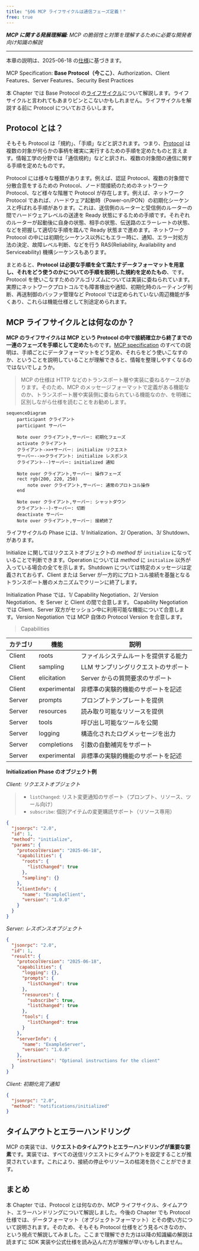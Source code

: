 ```yaml
---
title: "§06 MCP ライフサイクルは通信フェーズ定義！"
free: true
---
```


___MCP に関する発展理解編:___  _MCP の脆弱性と対策を理解するために必要な開発者向け知識の解説_

---

本章の説明は、2025-06-18 の[仕様](https://modelcontextprotocol.io/specification/2025-06-18)に基づきます。

MCP Specification: **Base Protocol（今ここ）**、Authorization、Client Features、Server Features、Security Best Practices

本 Chapter では Base Protocol の[ライフサイクル](https://modelcontextprotocol.io/specification/2025-06-18/basic/lifecycle)について解説します。ライフサイクルと言われてもあまりピンとこないかもしれません。ライフサイクルを解説する前に Protocol についておさらいします。

## Protocol とは？

そもそも Protocol は「規約」、「手順」などと訳されます。つまり、[Protocol](https://ja.wikipedia.org/wiki/%E3%83%97%E3%83%AD%E3%83%88%E3%82%B3%E3%83%AB) は複数の対象が何らかの事柄を確実に実行するための手順を定めたものと言えます。情報工学の分野では「通信規約」などと訳され、複数の対象間の通信に関する手順を定めたものです。

Protocol には様々な種類があります。例えば、認証 Protocol、複数の対象間で分散合意をするための Protocol、ノード間接続のためのネットワーク Protocol、など様々な階層で Protocol が存在します。例えば、ネットワーク Protocol であれば、ハードウェア起動時（Power-on/PON）の初期化シーケンスと呼ばれる手順があります。これは、送信側のルーターと受信側のルーターの間でハードウェアレベルの送達を Ready 状態にするための手順です。それぞれのルーターが起動後に自身の状態、相手の状態、伝送路のエラーレートの状態、などを把握して適切な手順を踏んで Ready 状態まで進めます。ネットワーク Protocol の中には初期化シーケンス以外にもエラー時に、通知、エラー対処方法の決定、故障レベル判断、などを行う RAS(Reliability, Availability and Serviceability) 機構シーケンスもあります。

まとめると、**Protocol は必要な手順を全て満たすデータフォーマットを用意し、それをどう使うのかについての手順を説明した規約を定めたもの**、です。Protocol を使いこなすためのアルゴリズムについては実装に委ねられています。実際にネットワークプロトコルでも障害検出や通知、初期化時のルーティング判断、再送制御のバッファ管理など Protocol では定められていない周辺機能が多くあり、これらは機能仕様として別途定められます。

## MCP ライフサイクルとは何なのか？

**MCP のライフサイクルは MCP という Protocol の中で接続確立から終了までの一連のフェーズを手順として定めた**ものです。[MCP specification](https://modelcontextprotocol.io/specification/2025-03-26) のすべての説明は、手順ごとにデータフォーマットをどう定め、それらをどう使いこなすのか、ということを説明していることが理解できると、情報を整理しやすくなるのではないでしょうか。

> MCP の仕様は HTTP などのトランスポート層や実装に委ねるケースがあります。そのため、MCP のメッセージフォーマットで定義がある機能なのか、トランスポート層や実装側に委ねられている機能なのか、を明確に区別しながら仕様を読むことをお勧めします。


```mermaid
sequenceDiagram
    participant クライアント
    participant サーバー

    Note over クライアント,サーバー: 初期化フェーズ
    activate クライアント
    クライアント->>+サーバー: initialize リクエスト
    サーバー-->>クライアント: initialize レスポンス
    クライアント--)サーバー: initialized 通知

    Note over クライアント,サーバー: 操作フェーズ
    rect rgb(200, 220, 250)
        note over クライアント,サーバー: 通常のプロトコル操作
    end

    Note over クライアント,サーバー: シャットダウン
    クライアント--)-サーバー: 切断
    deactivate サーバー
    Note over クライアント,サーバー: 接続終了
```

ライフサイクルの Phase には、1/ Initialization、2/ Operation、3/ Shutdown、があります。

Initialize に関してはリクエストオブジェクトの _method_ が `initialize` になっていることで判断できます。Operation については _method_ に `initialize` 以外が入っている場合の全てを示します。Shutdown については特定のメッセージは定義されておらず、Client または Server が一方的にプロトコル接続を基盤となるトランスポート層のメカニズムでクリーンに終了します。

Initialization Phase では、1/ Capability Negotiation、2/ Version Negotiation、を Server と Client の間で合意します。 Capability Negotiation では Client、Server 双方がセッション中に利用可能な機能について合意します。Version Negotiation では MCP 自体の Protocol Version を合意します。

> Capabilities

| カテゴリ   | 機能            | 説明 |
|------------|-----------------|----------------------------------------------------------------------|
| Client | roots          | ファイルシステムルートを提供する能力                                |
| Client | sampling       | LLM サンプリングリクエストのサポート                                  |
| Client | elicitation    | Server からの質問要求のサポート                                     |
| Client | experimental   | 非標準の実験的機能のサポートを記述                                   |
| Server | prompts        | プロンプトテンプレートを提供                                         |
| Server | resources      | 読み取り可能なリソースを提供                                         |
| Server | tools          | 呼び出し可能なツールを公開                                           |
| Server | logging        | 構造化されたログメッセージを出力                                     |
| Server | completions    | 引数の自動補完をサポート                                             |
| Server | experimental   | 非標準の実験的機能のサポートを記述                                   |

**Initialization Phase のオブジェクト例**

_Client: リクエストオブジェクト_

> - `listChanged`: リスト変更通知のサポート（プロンプト、リソース、ツール向け）
> - `subscribe`: 個別アイテムの変更購読サポート（リソース専用）

```json
{
  "jsonrpc": "2.0",
  "id": 1,
  "method": "initialize",
  "params": {
    "protocolVersion": "2025-06-18",
    "capabilities": {
      "roots": {
        "listChanged": true
      },
      "sampling": {}
    },
    "clientInfo": {
      "name": "ExampleClient",
      "version": "1.0.0"
    }
  }
}
```

_Server: レスポンスオブジェクト_

```json
{
  "jsonrpc": "2.0",
  "id": 1,
  "result": {
    "protocolVersion": "2025-06-18",
    "capabilities": {
      "logging": {},
      "prompts": {
        "listChanged": true
      },
      "resources": {
        "subscribe": true,
        "listChanged": true
      },
      "tools": {
        "listChanged": true
      }
    },
    "serverInfo": {
      "name": "ExampleServer",
      "version": "1.0.0"
    },
    "instructions": "Optional instructions for the client"
  }
}
```

_Client: 初期化完了通知_

```json
{
  "jsonrpc": "2.0",
  "method": "notifications/initialized"
}
```

## タイムアウトとエラーハンドリング

MCP の実装では、**リクエストのタイムアウトとエラーハンドリングが重要な要素**です。実装では、すべての送信リクエストにタイムアウトを設定することが推奨されています。これにより、接続の停止やリソースの枯渇を防ぐことができます。

## まとめ

本 Chapter では、Protocol とは何なのか、MCP ライフサイクル、タイムアウト、エラーハンドリングについて解説しました。今後の Chapter でも Protocol 仕様では、データフォーマット（オブジェクトフォーマット）とその使い方について説明されます。そのため、そもそも Protocol 仕様をどう見るべきなのか、という視点で解説してみました。ここまで理解できた方は以降の知識編の解説は読まずに SDK 実装や公式仕様を読み込んだ方が理解が早いかもしれません。
